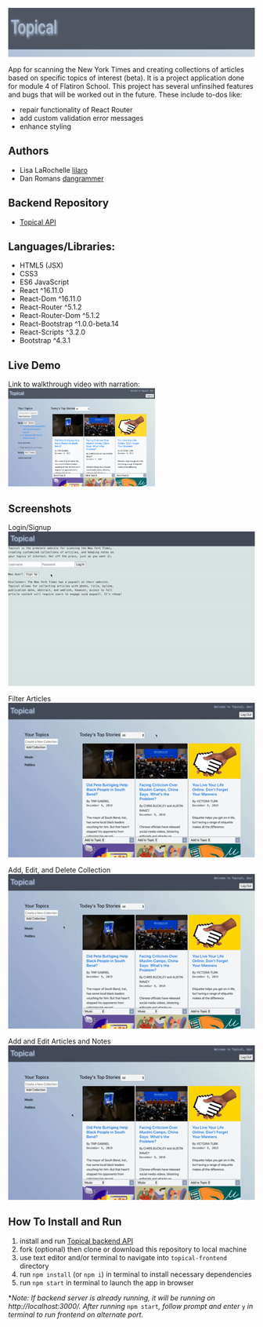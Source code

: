 <img 
  src="public/images/banner.png" 
  alt="Topical banner" 
  width="1350" 
  height="100"
/>

App for scanning the New York Times and creating collections of articles based on specific 
topics of interest (beta). It is a project application done for module 4 of Flatiron School. 
This project has several unfinsihed features and bugs that will be worked out in the future.
These include to-dos like: 
  - repair functionality of React Router
  - add custom validation error messages
  - enhance styling

## Authors
  - Lisa LaRochelle [lilaro](https://github.com/lilaro)
  - Dan Romans [dangrammer](https://github.com/dangrammer)

## Backend Repository
  - [Topical API](https://github.com/dangrammer/topical-backend)

## Languages/Libraries:

  - HTML5 (JSX)
  - CSS3
  - ES6 JavaScript
  - React ^16.11.0 
  - React-Dom ^16.11.0 
  - React-Router ^5.1.2 
  - React-Router-Dom ^5.1.2 
  - React-Bootstrap ^1.0.0-beta.14
  - React-Scripts ^3.2.0 
  - Bootstrap ^4.3.1

## Live Demo
  Link to walkthrough video with narration:
  <br/>
  <a href="https://www.youtube.com/watch?v=A3ZJxHjNVtE&feature=youtu.be" target="_blank">
    <img 
      src="public/images/homepage.png" 
      alt="Topical walkthrough demo link to Youtube" 
      width="300" 
      height="200"
    />
  </a>  

## Screenshots

  Login/Signup
  <br/>
  ![Login/Signup Demo](public/gifs/loginSignup.gif)

  Filter Articles
  <br/>
  ![Filter Demo](public/gifs/filterArticle.gif)

  Add, Edit, and Delete Collection
  <br/>
  ![Collections Demo](public/gifs/addEditDeleteCollection.gif)

  Add and Edit Articles and Notes
  <br/>
  ![Articles Demo](public/gifs/addEditCollectionAndNotes.gif)

## How To Install and Run 

  1. install and run [Topical backend API](https://github.com/dangrammer/topical-backend)
  2. fork (optional) then clone or download this repository to local machine
  3. use text editor and/or terminal to navigate into `topical-frontend` directory
  4. run `npm install` (or `npm i`) in terminal to install necessary dependencies
  5. run `npm start` in terminal to launch the app in browser

  *_Note: If backend server is already running, it will be running on http://localhost:3000/. After 
  running_ `npm start`_, follow prompt and enter_ `y` _in terminal to run frontend on alternate port._



